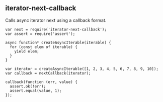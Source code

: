 ## iterator-next-callback

Calls async iterator next using a callback format.

```
var next = require('iterator-next-callback');
var assert = require('assert');

async function* createAsyncIterable(iterable) {
  for (const elem of iterable) {
    yield elem;
  }
}

var iterator = createAsyncIterable([1, 2, 3, 4, 5, 6, 7, 8, 9, 10]);
var callback = nextCallback(iterator);

callback(function (err, value) {
  assert.ok(!err);
  assert.equal(value, 1);
});

```
